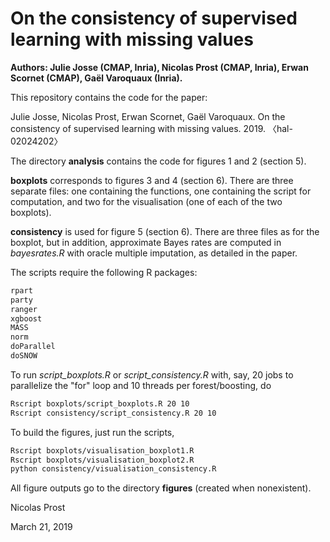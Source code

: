 # On the consistency of supervised learning with missing values

**Authors: Julie Josse (CMAP, Inria), Nicolas Prost (CMAP, Inria), Erwan Scornet (CMAP), Gaël Varoquaux (Inria).**

This repository contains the code for the paper:

Julie Josse, Nicolas Prost, Erwan Scornet, Gaël Varoquaux. On the consistency of supervised learning with missing values. 2019. 〈hal-02024202〉

The directory **analysis** contains the code for figures 1 and 2 (section 5).

**boxplots** corresponds to figures 3 and 4 (section 6). There are three separate files: one containing the functions, one containing the script for computation, and two for the visualisation (one of each of the two boxplots).

**consistency** is used for figure 5 (section 6). There are three files as for the boxplot, but in addition, approximate Bayes rates are computed in *bayesrates.R* with oracle multiple imputation, as detailed in the paper. 

The scripts require the following R packages:
```r
rpart
party
ranger
xgboost
MASS
norm
doParallel
doSNOW
```

To run *script_boxplots.R* or *script_consistency.R* with, say, 20 jobs to parallelize the "for" loop and 10 threads per forest/boosting, do

```bash
Rscript boxplots/script_boxplots.R 20 10
Rscript consistency/script_consistency.R 20 10
```

To build the figures, just run the scripts,

```bash
Rscript boxplots/visualisation_boxplot1.R
Rscript boxplots/visualisation_boxplot2.R
python consistency/visualisation_consistency.R
```

All figure outputs go to the directory **figures** (created when nonexistent).

Nicolas Prost

March 21, 2019
